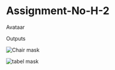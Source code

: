 # Assignment-No-H-2
Avataar

Outputs

![Chair mask](https://github.com/user-attachments/assets/b5fcb498-8a4e-475b-bb7f-9d66c9de4a93)

![tabel mask](https://github.com/user-attachments/assets/6c9e36d7-6ea3-4ae5-bb2a-d5176d97f02f)
